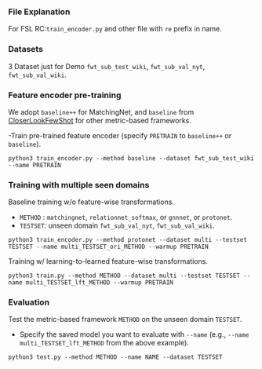 ### File Explanation
For FSL RC:`train_encoder.py` and other file with `re` prefix in name.


### Datasets
3 Dataset just for Demo
`fwt_sub_test_wiki`, `fwt_sub_val_nyt`, `fwt_sub_val_wiki`.


### Feature encoder pre-training
We adopt `baseline++` for MatchingNet, and `baseline` from [CloserLookFewShot](https://github.com/wyharveychen/CloserLookFewShot) for other metric-based frameworks.

-Train pre-trained feature encoder (specify `PRETRAIN` to `baseline++` or `baseline`).
```
python3 train_encoder.py --method baseline --dataset fwt_sub_test_wiki --name PRETRAIN 
```

### Training with multiple seen domains
Baseline training w/o feature-wise transformations.
- `METHOD` : `matchingnet`, `relationnet_softmax`, or `gnnnet`, or `protonet`.
- `TESTSET`: unseen domain `fwt_sub_val_nyt`, `fwt_sub_val_wiki`.
```
python3 train_encoder.py --method protonet --dataset multi --testset TESTSET --name multi_TESTSET_ori_METHOD --warmup PRETRAIN
```
Training w/ learning-to-learned feature-wise transformations.
```
python3 train.py --method METHOD --dataset multi --testset TESTSET --name multi_TESTSET_lft_METHOD --warmup PRETRAIN
```

### Evaluation
Test the metric-based framework `METHOD` on the unseen domain `TESTSET`.
- Specify the saved model you want to evaluate with `--name` (e.g., `--name multi_TESTSET_lft_METHOD` from the above example).
```
python3 test.py --method METHOD --name NAME --dataset TESTSET
```

